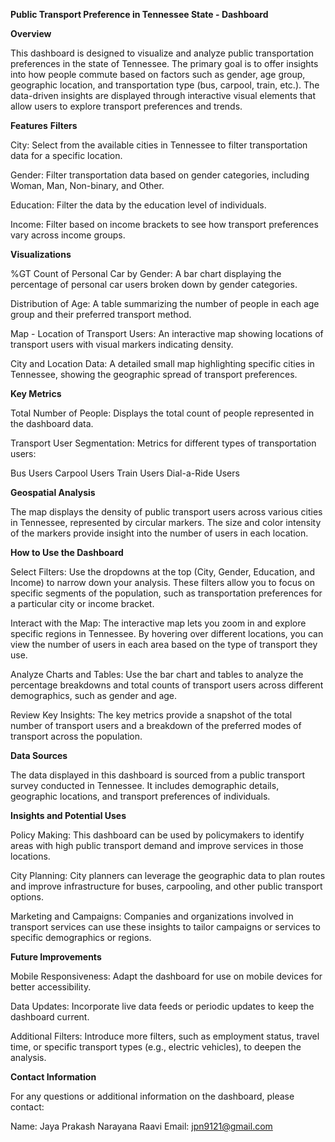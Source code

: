 **Public Transport Preference in Tennessee State - Dashboard**

**Overview**

This dashboard is designed to visualize and analyze public transportation preferences in the state of Tennessee. The primary goal is to offer insights into how people commute based on factors such as gender, age group, geographic location, and transportation type (bus, carpool, train, etc.). The data-driven insights are displayed through interactive visual elements that allow users to explore transport preferences and trends.

**Features**
**Filters**

City: Select from the available cities in Tennessee to filter transportation data for a specific location.

Gender: Filter transportation data based on gender categories, including Woman, Man, Non-binary, and Other.

Education: Filter the data by the education level of individuals.

Income: Filter based on income brackets to see how transport preferences vary across income groups.

**Visualizations**

%GT Count of Personal Car by Gender: A bar chart displaying the percentage of personal car users broken down by gender categories.

Distribution of Age: A table summarizing the number of people in each age group and their preferred transport method.

Map - Location of Transport Users: An interactive map showing locations of transport users with visual markers indicating density.

City and Location Data: A detailed small map highlighting specific cities in Tennessee, showing the geographic spread of transport preferences.

**Key Metrics**

Total Number of People: Displays the total count of people represented in the dashboard data.

Transport User Segmentation: Metrics for different types of transportation users:

Bus Users
Carpool Users
Train Users
Dial-a-Ride Users

**Geospatial Analysis**

The map displays the density of public transport users across various cities in Tennessee, represented by circular markers. The size and color intensity of the markers provide insight into the number of users in each location.

**How to Use the Dashboard**

Select Filters: Use the dropdowns at the top (City, Gender, Education, and Income) to narrow down your analysis. These filters allow you to focus on specific segments of the population, such as transportation preferences for a particular city or income bracket.

Interact with the Map: The interactive map lets you zoom in and explore specific regions in Tennessee. By hovering over different locations, you can view the number of users in each area based on the type of transport they use.

Analyze Charts and Tables: Use the bar chart and tables to analyze the percentage breakdowns and total counts of transport users across different demographics, such as gender and age.

Review Key Insights: The key metrics provide a snapshot of the total number of transport users and a breakdown of the preferred modes of transport across the population.

**Data Sources**

The data displayed in this dashboard is sourced from a public transport survey conducted in Tennessee. It includes demographic details, geographic locations, and transport preferences of individuals.

**Insights and Potential Uses**

Policy Making: This dashboard can be used by policymakers to identify areas with high public transport demand and improve services in those locations.

City Planning: City planners can leverage the geographic data to plan routes and improve infrastructure for buses, carpooling, and other public transport options.

Marketing and Campaigns: Companies and organizations involved in transport services can use these insights to tailor campaigns or services to specific demographics or regions.

**Future Improvements**

Mobile Responsiveness: Adapt the dashboard for use on mobile devices for better accessibility.

Data Updates: Incorporate live data feeds or periodic updates to keep the dashboard current.

Additional Filters: Introduce more filters, such as employment status, travel time, or specific transport types (e.g., electric vehicles), to deepen the analysis.

**Contact Information**

For any questions or additional information on the dashboard, please contact:

Name: Jaya Prakash Narayana Raavi
Email: jpn9121@gmail.com
